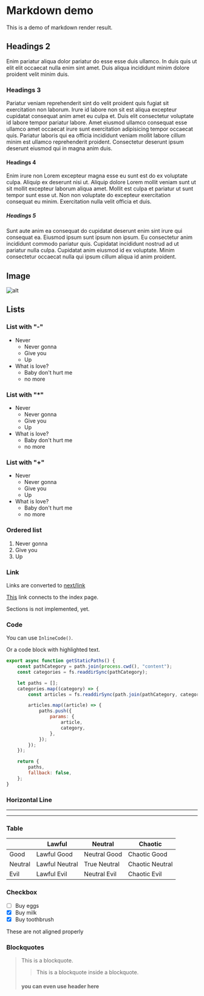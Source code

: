 # Markdown demo

This is a demo of markdown render result.

## Headings 2

Enim pariatur aliqua dolor pariatur do esse esse duis ullamco. In duis quis ut elit elit occaecat nulla enim sint amet. Duis aliqua incididunt minim dolore proident velit minim duis.

### Headings 3

Pariatur veniam reprehenderit sint do velit proident quis fugiat sit exercitation non laborum. Irure id labore non sit est aliqua excepteur cupidatat consequat anim amet eu culpa et. Duis elit consectetur voluptate id labore tempor pariatur labore. Amet eiusmod ullamco consequat esse ullamco amet occaecat irure sunt exercitation adipisicing tempor occaecat quis. Pariatur laboris qui ea officia incididunt veniam mollit labore cillum minim est ullamco reprehenderit proident. Consectetur deserunt ipsum deserunt eiusmod qui in magna anim duis.

#### Headings 4

Enim irure non Lorem excepteur magna esse eu sunt est do ex voluptate culpa. Aliquip ex deserunt nisi ut. Aliquip dolore Lorem mollit veniam sunt ut sit mollit excepteur laborum aliqua amet. Mollit est culpa et pariatur ut sunt tempor sunt esse ut. Non non voluptate do excepteur exercitation consequat eu minim. Exercitation nulla velit officia et duis.

##### Headings 5

Sunt aute anim ea consequat do cupidatat deserunt enim sint irure qui consequat ea. Eiusmod ipsum sunt ipsum non ipsum. Eu consectetur anim incididunt commodo pariatur quis. Cupidatat incididunt nostrud ad ut pariatur nulla culpa. Cupidatat anim eiusmod id ex voluptate. Minim consectetur occaecat nulla qui ipsum cillum aliqua id anim proident.

## Image

![alt](/Maraho.png)

## Lists

### List with "-"

- Never
  - Never gonna
  - Give you
  - Up
- What is love?
  - Baby don't hurt me
  - no more

### List with "*"

- Never
  - Never gonna
  - Give you
  - Up
- What is love?
  - Baby don't hurt me
  - no more

### List with "+"

- Never
  - Never gonna
  - Give you
  - Up
- What is love?
  - Baby don't hurt me
  - no more

### Ordered list

1. Never gonna
2. Give you
3. Up

### Link

Links are converted to [next/link](https://nextjs.org/docs/api-reference/next/link)

[This](/) link connects to the index page.

Sections is not implemented, yet.

### Code

You can use `InlineCode()`.

Or a code block with highlighted text.

```js
export async function getStaticPaths() {
	const pathCategory = path.join(process.cwd(), "content");
	const categories = fs.readdirSync(pathCategory);

	let paths = [];
	categories.map((category) => {
		const articles = fs.readdirSync(path.join(pathCategory, category));

		articles.map((article) => {
			paths.push({
				params: {
					article,
					category,
				},
			});
		});
	});

	return {
		paths,
		fallback: false,
	};
}
```


### Horizontal Line

---

---

### Table

| | Lawful | Neutral | Chaotic |
|-|-|-|-|
| Good | Lawful Good | Neutral Good | Chaotic Good |
| Neutral | Lawful Neutral | True Neutral | Chaotic Neutral |
| Evil | Lawful Evil | Neutral Evil | Chaotic Evil |

### Checkbox

- [ ] Buy eggs
- [x] Buy milk
- [x] Buy toothbrush

These are not aligned properly

### Blockquotes

> This is a blockquote.
> > This is a blockquote inside a blockquote.
>
> #### you can even use header here
>

